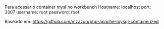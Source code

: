Para acessar o container mysl no workbench
Hostname: localhost
port: 3307
username: root
password: root

Baseado em: https://github.com/mzazon/php-apache-mysql-containerized
